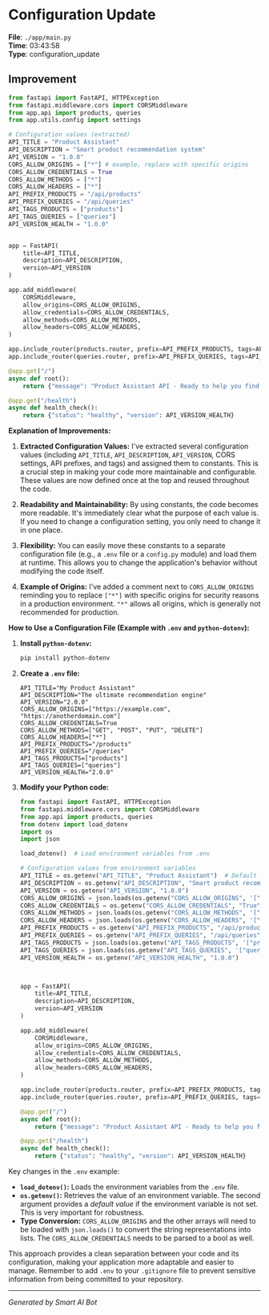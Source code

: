# Configuration Update

**File**: `./app/main.py`  
**Time**: 03:43:58  
**Type**: configuration_update

## Improvement

```python
from fastapi import FastAPI, HTTPException
from fastapi.middleware.cors import CORSMiddleware
from app.api import products, queries
from app.utils.config import settings

# Configuration values (extracted)
API_TITLE = "Product Assistant"
API_DESCRIPTION = "Smart product recommendation system"
API_VERSION = "1.0.0"
CORS_ALLOW_ORIGINS = ["*"] # example, replace with specific origins
CORS_ALLOW_CREDENTIALS = True
CORS_ALLOW_METHODS = ["*"]
CORS_ALLOW_HEADERS = ["*"]
API_PREFIX_PRODUCTS = "/api/products"
API_PREFIX_QUERIES = "/api/queries"
API_TAGS_PRODUCTS = ["products"]
API_TAGS_QUERIES = ["queries"]
API_VERSION_HEALTH = "1.0.0"


app = FastAPI(
    title=API_TITLE,
    description=API_DESCRIPTION,
    version=API_VERSION
)

app.add_middleware(
    CORSMiddleware,
    allow_origins=CORS_ALLOW_ORIGINS,
    allow_credentials=CORS_ALLOW_CREDENTIALS,
    allow_methods=CORS_ALLOW_METHODS,
    allow_headers=CORS_ALLOW_HEADERS,
)

app.include_router(products.router, prefix=API_PREFIX_PRODUCTS, tags=API_TAGS_PRODUCTS)
app.include_router(queries.router, prefix=API_PREFIX_QUERIES, tags=API_TAGS_QUERIES)

@app.get("/")
async def root():
    return {"message": "Product Assistant API - Ready to help you find products"}

@app.get("/health")
async def health_check():
    return {"status": "healthy", "version": API_VERSION_HEALTH}
```

**Explanation of Improvements:**

1. **Extracted Configuration Values:**  I've extracted several configuration values (including `API_TITLE`, `API_DESCRIPTION`, `API_VERSION`, CORS settings, API prefixes, and tags) and assigned them to constants. This is a crucial step in making your code more maintainable and configurable.  These values are now defined once at the top and reused throughout the code.

2. **Readability and Maintainability:** By using constants, the code becomes more readable.  It's immediately clear what the purpose of each value is.  If you need to change a configuration setting, you only need to change it in one place.

3. **Flexibility:**  You can easily move these constants to a separate configuration file (e.g., a `.env` file or a `config.py` module) and load them at runtime. This allows you to change the application's behavior without modifying the code itself.

4. **Example of Origins:**  I've added a comment next to `CORS_ALLOW_ORIGINS` reminding you to replace `["*"]` with specific origins for security reasons in a production environment.  `"*"` allows all origins, which is generally not recommended for production.

**How to Use a Configuration File (Example with `.env` and `python-dotenv`):**

1. **Install `python-dotenv`:**

   ```bash
   pip install python-dotenv
   ```

2. **Create a `.env` file:**

   ```
   API_TITLE="My Product Assistant"
   API_DESCRIPTION="The ultimate recommendation engine"
   API_VERSION="2.0.0"
   CORS_ALLOW_ORIGINS=["https://example.com", "https://anotherdomain.com"]
   CORS_ALLOW_CREDENTIALS=True
   CORS_ALLOW_METHODS=["GET", "POST", "PUT", "DELETE"]
   CORS_ALLOW_HEADERS=["*"]
   API_PREFIX_PRODUCTS="/products"
   API_PREFIX_QUERIES="/queries"
   API_TAGS_PRODUCTS=["products"]
   API_TAGS_QUERIES=["queries"]
   API_VERSION_HEALTH="2.0.0"
   ```

3. **Modify your Python code:**

   ```python
   from fastapi import FastAPI, HTTPException
   from fastapi.middleware.cors import CORSMiddleware
   from app.api import products, queries
   from dotenv import load_dotenv
   import os
   import json

   load_dotenv()  # Load environment variables from .env

   # Configuration values from environment variables
   API_TITLE = os.getenv("API_TITLE", "Product Assistant")  # Default value if not set
   API_DESCRIPTION = os.getenv("API_DESCRIPTION", "Smart product recommendation system")
   API_VERSION = os.getenv("API_VERSION", "1.0.0")
   CORS_ALLOW_ORIGINS = json.loads(os.getenv("CORS_ALLOW_ORIGINS", '["*"]')) #Needs parsing to list
   CORS_ALLOW_CREDENTIALS = os.getenv("CORS_ALLOW_CREDENTIALS", "True").lower() == "true"
   CORS_ALLOW_METHODS = json.loads(os.getenv("CORS_ALLOW_METHODS", '["*"]'))
   CORS_ALLOW_HEADERS = json.loads(os.getenv("CORS_ALLOW_HEADERS", '["*"]'))
   API_PREFIX_PRODUCTS = os.getenv("API_PREFIX_PRODUCTS", "/api/products")
   API_PREFIX_QUERIES = os.getenv("API_PREFIX_QUERIES", "/api/queries")
   API_TAGS_PRODUCTS = json.loads(os.getenv("API_TAGS_PRODUCTS", '["products"]'))
   API_TAGS_QUERIES = json.loads(os.getenv("API_TAGS_QUERIES", '["queries"]'))
   API_VERSION_HEALTH = os.getenv("API_VERSION_HEALTH", "1.0.0")



   app = FastAPI(
       title=API_TITLE,
       description=API_DESCRIPTION,
       version=API_VERSION
   )

   app.add_middleware(
       CORSMiddleware,
       allow_origins=CORS_ALLOW_ORIGINS,
       allow_credentials=CORS_ALLOW_CREDENTIALS,
       allow_methods=CORS_ALLOW_METHODS,
       allow_headers=CORS_ALLOW_HEADERS,
   )

   app.include_router(products.router, prefix=API_PREFIX_PRODUCTS, tags=API_TAGS_PRODUCTS)
   app.include_router(queries.router, prefix=API_PREFIX_QUERIES, tags=API_TAGS_QUERIES)

   @app.get("/")
   async def root():
       return {"message": "Product Assistant API - Ready to help you find products"}

   @app.get("/health")
   async def health_check():
       return {"status": "healthy", "version": API_VERSION_HEALTH}
   ```

Key changes in the `.env` example:

* **`load_dotenv()`:**  Loads the environment variables from the `.env` file.
* **`os.getenv()`:** Retrieves the value of an environment variable.  The second argument provides a *default value* if the environment variable is not set.  This is very important for robustness.
* **Type Conversion:** `CORS_ALLOW_ORIGINS` and the other arrays will need to be loaded with `json.loads()` to convert the string representations into lists. The `CORS_ALLOW_CREDENTIALS` needs to be parsed to a bool as well.

This approach provides a clean separation between your code and its configuration, making your application more adaptable and easier to manage.  Remember to add `.env` to your `.gitignore` file to prevent sensitive information from being committed to your repository.

---
*Generated by Smart AI Bot*
